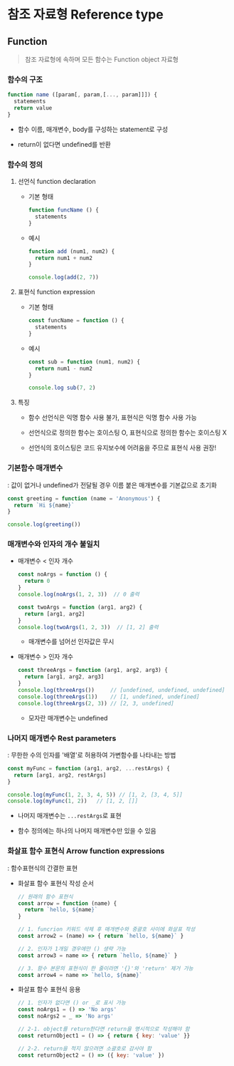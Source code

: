 # 참조 자료형 Reference type

## Function

> 참조 자료형에 속하며 모든 함수는 Function object 자료형

### 함수의 구조
```js
function name ([param[, param,[..., param]]]) {
  statements
  return value
}
```
- 함수 이름, 매개변수, body를 구성하는 statement로 구성

- return이 없다면 undefined를 반환

### 함수의 정의
1. 선언식 function declaration
    - 기본 형태
      ```js
      function funcName () {
        statements
      }
      ```
    - 예시
      ```js
      function add (num1, num2) {
        return num1 + num2
      }

      console.log(add(2, 7))
      ```


2. 표현식 function expression
    - 기본 형태
      ```js
      const funcName = function () {
        statements
      }
      ```
    - 예시
      ```js
      const sub = function (num1, num2) {
        return num1 - num2
      }

      console.log sub(7, 2)
      ```
  
3. 특징
    - 함수 선언식은 익명 함수 사용 불가, 표현식은 익명 함수 사용 가능

    - 선언식으로 정의한 함수는 호이스팅 O, 표현식으로 정의한 함수는 호이스팅 X

    - 선언식의 호이스팅은 코드 유지보수에 어려움을 주므로 표현식 사용 권장!
  

### 기본함수 매개변수

: 값이 없거나 undefined가 전달될 경우 이름 붙은 매개변수를 기본값으로 초기화
```js
const greeting = function (name = 'Anonymous') {
  return `Hi ${name}`
}

console.log(greeting())
```


### 매개변수와 인자의 개수 불일치
- 매개변수 < 인자 개수
  ```js
  const noArgs = function () {
    return 0
  }
  console.log(noArgs(1, 2, 3))  // 0 출력

  const twoArgs = function (arg1, arg2) {
    return [arg1, arg2]
  }
  console.log(twoArgs(1, 2, 3))  // [1, 2] 출력
  ```
  - 매개변수를 넘어선 인자값은 무시

- 매개변수 > 인자 개수
  ```js
  const threeArgs = function (arg1, arg2, arg3) {
    return [arg1, arg2, arg3]
  }
  console.log(threeArgs())     // [undefined, undefined, undefined]
  console.log(threeArgs(1))    // [1, undefined, undefined]
  console.log(threeArgs(2, 3)) // [2, 3, undefined]
  ```
  - 모자란 매개변수는 undefined

### 나머지 매개변수 Rest parameters

: 무한한 수의 인자를 '배열'로 허용하여 가변함수를 나타내는 방법

```js
const myFunc = function (arg1, arg2, ...restArgs) {
  return [arg1, arg2, restArgs]
}

console.log(myFunc(1, 2, 3, 4, 5)) // [1, 2, [3, 4, 5]]
console.log(myFunc(1, 2))   // [1, 2, []]
```
- 나머지 매개변수는 `...restArgs`로 표현

- 함수 정의에는 하나의 나머지 매개변수만 있을 수 있음


### 화살표 함수 표현식 Arrow function expressions

: 함수표현식의 간결한 표현

- 화살표 함수 표현식 작성 순서
  ```js
  // 원래의 함수 표현식
  const arrow = function (name) {
    return `hello, ${name}`
  }

  // 1. funcrion 키워드 삭제 후 매개변수와 중괄호 사이에 화살표 작성
  const arrow2 = (name) => { return `hello, ${name}` }

  // 2. 인자가 1개일 경우에만 () 생략 가능
  const arrow3 = name => { return `hello, ${name}` }

  // 3. 함수 본문의 표현식이 한 줄이라면 '{}'와 'return' 제거 가능
  const arrow4 = name => `hello, ${name}`
  ```

- 화살표 함수 표현식 응용
  ```js
  // 1. 인자가 없다면 () or _로 표시 가능
  const noArgs1 = () => 'No args'
  const noArgs2 = _ => 'No args'

  // 2-1. object를 return한다면 return을 명시적으로 작성해야 함
  const returnObject1 = () => { return { key: 'value' }}

  // 2-2. return을 적지 않으려면 소괄호로 감사야 함
  const returnObject2 = () => ({ key: 'value' })
  ```